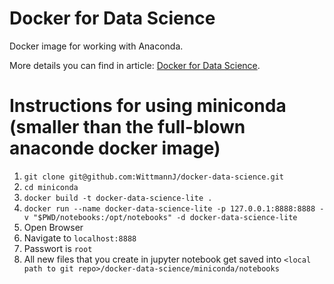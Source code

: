 # Docker for Data Science

Docker image for working with Anaconda.

More details you can find in article: [Docker for Data Science](https://medium.com/@evheniybystrov/docker-for-data-science-9c0ce73e8263).

# Instructions for using miniconda (smaller than the full-blown anaconde docker image)

1. ```git clone git@github.com:WittmannJ/docker-data-science.git```
2. ```cd miniconda```
3. ```docker build -t docker-data-science-lite .```
4. ```docker run --name docker-data-science-lite -p 127.0.0.1:8888:8888 -v "$PWD/notebooks:/opt/notebooks" -d docker-data-science-lite```
4. Open Browser
6. Navigate to ```localhost:8888```
7. Passwort is ```root```
8. All new files that you create in jupyter notebook get saved into ```<local path to git repo>/docker-data-science/miniconda/notebooks```

